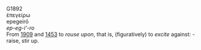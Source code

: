 G1892  
ἐπεγείρω  
epegeirō  
*ep-eg-i‘-ro*  
From [1909](g1909) and [1453](g1453) to *rouse* *upon*, that is,
(figuratively) to *excite* against: - raise, stir up.  
